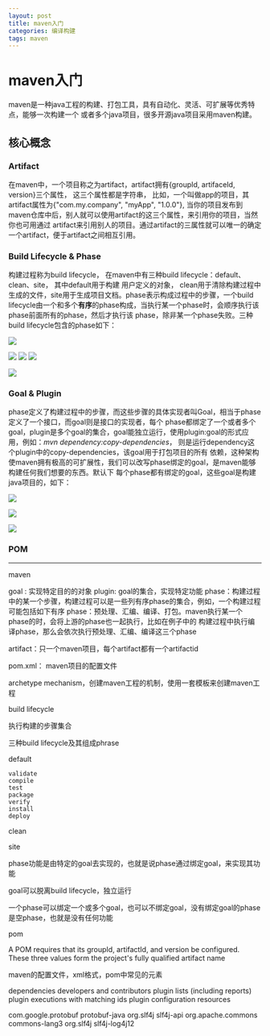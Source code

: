 ```yaml
---
layout: post
title: maven入门
categories: 编译构建
tags: maven
---
```


# maven入门

maven是一种java工程的构建、打包工具，具有自动化、灵活、可扩展等优秀特点，能够一次构建一个
或者多个java项目，很多开源java项目采用maven构建。

## 核心概念

### Artifact

在maven中，一个项目称之为artifact，artifact拥有{groupId, artifaceId, version}三个属性，
这三个属性都是字符串， 比如，一个叫做app的项目，其artifact属性为{"com.my.company", "myApp", "1.0.0"},
当你的项目发布到maven仓库中后，别人就可以使用artifact的这三个属性，来引用你的项目，当然你也可用通过
artifact来引用别人的项目。通过artifact的三属性就可以唯一的确定一个artifact，便于artifact之间相互引用。

### Build Lifecycle & Phase

构建过程称为build lifecycle， 在maven中有三种build lifecycle：default、clean、site， 其中default用于构建
用户定义的对象， clean用于清除构建过程中生成的文件，site用于生成项目文档。phase表示构成过程中的步骤，一个build
lifecycle由一个和多个**有序**的phase构成，当执行某一个phase时，会顺序执行该phase前面所有的phase，然后才执行该
phase，除非某一个phase失败。三种build lifecycle包含的phase如下：

![]({{site.baseurl}}/assets/images/maven1.png)

![]({{site.baseurl}}/assets/images/maven2.png)
![]({{site.baseurl}}/assets/images/maven3.png)
![]({{site.baseurl}}/assets/images/maven4.png)

![]({{site.baseurl}}/assets/images/maven5.png)

### Goal & Plugin 

phase定义了构建过程中的步骤，而这些步骤的具体实现者叫Goal，相当于phase定义了一个接口，而goal则是接口的实现者，每个
phase都绑定了一个或者多个goal，plugin是多个goal的集合，goal能独立运行，使用plugin:goal的形式应用，例如：*mvn 
dependency:copy-dependencies*， 则是运行dependency这个plugin中的copy-dependencies，该goal用于打包项目的所有
依赖，这种架构使maven拥有极高的可扩展性，我们可以改写phase绑定的goal，是maven能够构建任何我们想要的东西。默认下
每个phase都有绑定的goal，这些goal是构建java项目的，如下：

![]({{site.baseurl}}/assets/images/maven6.png)

![]({{site.baseurl}}/assets/images/maven7.png)

![]({{site.baseurl}}/assets/images//maven8.png)


### POM



--------
maven

goal : 实现特定目的的对象
plugin: goal的集合，实现特定功能
phase：构建过程中的某一个步骤，构建过程可以是一些列有序phase的集合，例如，一个构建过程可能包括如下有序
phase：预处理、汇编、编译、打包。maven执行某一个phase的时，会将上游的phase也一起执行，比如在例子中的
构建过程中执行编译phase，那么会依次执行预处理、汇编、编译这三个phase

artifact：只一个maven项目，每个artifact都有一个artifactid

pom.xml： maven项目的配置文件

archetype mechanism，创建maven工程的机制，使用一套模板来创建maven工程

build lifecycle

执行构建的步骤集合

三种build lifecycle及其组成phrase

default

    validate
    compile
    test
    package
    verify
    install
    deploy

clean

site


phase功能是由特定的goal去实现的，也就是说phase通过绑定goal，来实现其功能

goal可以脱离build lifecycle，独立运行

一个phase可以绑定一个或多个goal，也可以不绑定goal，没有绑定goal的phase是空phase，也就是没有任何功能


pom

A POM requires that its groupId, artifactId, and version be configured. These three values form the project's fully qualified artifact name

maven的配置文件，xml格式，pom中常见的元素

dependencies
developers and contributors
plugin lists (including reports)
plugin executions with matching ids
plugin configuration
resources


<exclusions>
        <exclusion>
          <groupId>com.google.protobuf</groupId>
          <artifactId>protobuf-java</artifactId>
        </exclusion>
        <exclusion>
          <groupId>org.slf4j</groupId>
          <artifactId>slf4j-api</artifactId>
        </exclusion>
        <exclusion>
          <groupId>org.apache.commons</groupId>
          <artifactId>commons-lang3</artifactId>
        </exclusion>
        <exclusion>
          <groupId>org.slf4j</groupId>
          <artifactId>slf4j-log4j12</artifactId>
        </exclusion>
      </exclusions>
